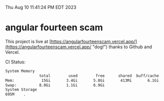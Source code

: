 Thu Aug 10 11:41:24 PM EDT 2023

# angular fourteen scam


This project is live at [https://angularfourteenscam.vercel.app/](https://angularfourteenscam.vercel.app/ "dog!") thanks to Github and Vercel.

CI Status: 

```bash
System Memory
               total        used        free      shared  buff/cache   available
Mem:            15Gi       3.4Gi       5.8Gi       413Mi       6.1Gi        11Gi
Swap:          8.0Gi       1.1Gi       6.9Gi
System Storage
695M	.
